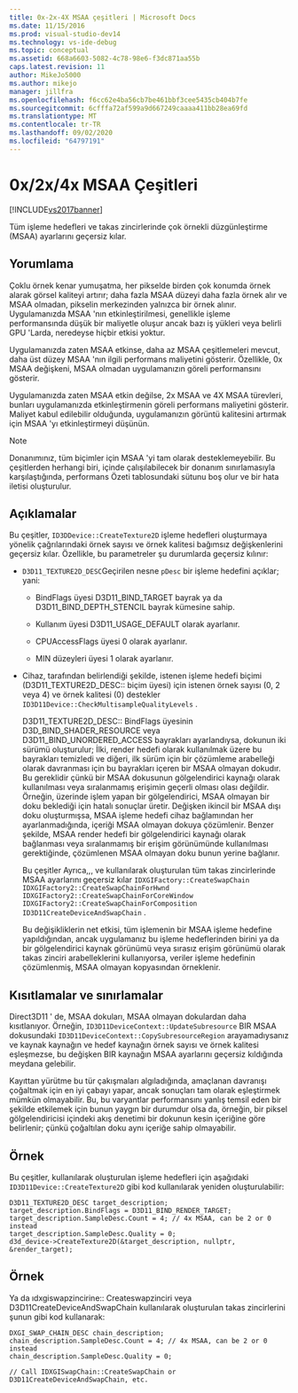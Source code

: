 ```yaml
---
title: 0x-2x-4X MSAA çeşitleri | Microsoft Docs
ms.date: 11/15/2016
ms.prod: visual-studio-dev14
ms.technology: vs-ide-debug
ms.topic: conceptual
ms.assetid: 668a6603-5082-4c78-98e6-f3dc871aa55b
caps.latest.revision: 11
author: MikeJo5000
ms.author: mikejo
manager: jillfra
ms.openlocfilehash: f6cc62e4ba56cb7be461bbf3cee5435cb404b7fe
ms.sourcegitcommit: 6cfffa72af599a9d667249caaaa411bb28ea69fd
ms.translationtype: MT
ms.contentlocale: tr-TR
ms.lasthandoff: 09/02/2020
ms.locfileid: "64797191"
---
```

# <a name="0x2x4x-msaa-variants"></a>0x/2x/4x MSAA Çeşitleri
[!INCLUDE[vs2017banner](../includes/vs2017banner.md)]

Tüm işleme hedefleri ve takas zincirlerinde çok örnekli düzgünleştirme (MSAA) ayarlarını geçersiz kılar.  
  
## <a name="interpretation"></a>Yorumlama  
 Çoklu örnek kenar yumuşatma, her pikselde birden çok konumda örnek alarak görsel kaliteyi artırır; daha fazla MSAA düzeyi daha fazla örnek alır ve MSAA olmadan, pikselin merkezinden yalnızca bir örnek alınır. Uygulamanızda MSAA 'nın etkinleştirilmesi, genellikle işleme performansında düşük bir maliyetle oluşur ancak bazı iş yükleri veya belirli GPU 'Larda, neredeyse hiçbir etkisi yoktur.  
  
 Uygulamanızda zaten MSAA etkinse, daha az MSAA çeşitlemeleri mevcut, daha üst düzey MSAA 'nın ilgili performans maliyetini gösterir. Özellikle, 0x MSAA değişkeni, MSAA olmadan uygulamanızın göreli performansını gösterir.  
  
 Uygulamanızda zaten MSAA etkin değilse, 2x MSAA ve 4X MSAA türevleri, bunları uygulamanızda etkinleştirmenin göreli performans maliyetini gösterir. Maliyet kabul edilebilir olduğunda, uygulamanızın görüntü kalitesini artırmak için MSAA 'yı etkinleştirmeyi düşünün.  
  
> [!NOTE]
> Donanımınız, tüm biçimler için MSAA 'yi tam olarak desteklemeyebilir. Bu çeşitlerden herhangi biri, içinde çalışılabilecek bir donanım sınırlamasıyla karşılaştığında, performans Özeti tablosundaki sütunu boş olur ve bir hata iletisi oluşturulur.  
  
## <a name="remarks"></a>Açıklamalar  
 Bu çeşitler, `ID3DDevice::CreateTexture2D` işleme hedefleri oluşturmaya yönelik çağrılarındaki örnek sayısı ve örnek kalitesi bağımsız değişkenlerini geçersiz kılar. Özellikle, bu parametreler şu durumlarda geçersiz kılınır:  
  
- `D3D11_TEXTURE2D_DESC`Geçirilen nesne `pDesc` bir işleme hedefini açıklar; yani:  
  
  - BindFlags üyesi D3D11_BIND_TARGET bayrak ya da D3D11_BIND_DEPTH_STENCIL bayrak kümesine sahip.  
  
  - Kullanım üyesi D3D11_USAGE_DEFAULT olarak ayarlanır.  
  
  - CPUAccessFlags üyesi 0 olarak ayarlanır.  
  
  - MIN düzeyleri üyesi 1 olarak ayarlanır.  
  
- Cihaz, tarafından belirlendiği şekilde, istenen işleme hedefi biçimi (D3D11_TEXTURE2D_DESC:: biçim üyesi) için istenen örnek sayısı (0, 2 veya 4) ve örnek kalitesi (0) destekler `ID3D11Device::CheckMultisampleQualityLevels` .  
  
  D3D11_TEXTURE2D_DESC:: BindFlags üyesinin D3D_BIND_SHADER_RESOURCE veya D3D11_BIND_UNORDERED_ACCESS bayrakları ayarlandıysa, dokunun iki sürümü oluşturulur; İlki, render hedefi olarak kullanılmak üzere bu bayrakları temizledi ve diğeri, ilk sürüm için bir çözümleme arabelleği olarak davranması için bu bayrakları içeren bir MSAA olmayan dokudır. Bu gereklidir çünkü bir MSAA dokusunun gölgelendirici kaynağı olarak kullanılması veya sıralanmamış erişimin geçerli olması olası değildir. Örneğin, üzerinde işlem yapan bir gölgelendirici, MSAA olmayan bir doku beklediği için hatalı sonuçlar üretir. Değişken ikincil bir MSAA dışı doku oluşturmışsa, MSAA işleme hedefi cihaz bağlamından her ayarlanmadığında, içeriği MSAA olmayan dokuya çözümlenir. Benzer şekilde, MSAA render hedefi bir gölgelendirici kaynağı olarak bağlanması veya sıralanmamış bir erişim görünümünde kullanılması gerektiğinde, çözümlenen MSAA olmayan doku bunun yerine bağlanır.  
  
  Bu çeşitler Ayrıca,,, ve kullanılarak oluşturulan tüm takas zincirlerinde MSAA ayarlarını geçersiz kılar `IDXGIFactory::CreateSwapChain` `IDXGIFactory2::CreateSwapChainForHwnd` `IDXGIFactory2::CreateSwapChainForCoreWindow` `IDXGIFactory2::CreateSwapChainForComposition` `ID3D11CreateDeviceAndSwapChain` .  
  
  Bu değişikliklerin net etkisi, tüm işlemenin bir MSAA işleme hedefine yapıldığından, ancak uygulamanız bu işleme hedeflerinden birini ya da bir gölgelendirici kaynak görünümü veya sırasız erişim görünümü olarak takas zinciri arabelleklerini kullanıyorsa, veriler işleme hedefinin çözümlenmiş, MSAA olmayan kopyasından örneklenir.  
  
## <a name="restrictions-and-limitations"></a>Kısıtlamalar ve sınırlamalar  
 Direct3D11 ' de, MSAA dokuları, MSAA olmayan dokulardan daha kısıtlanıyor. Örneğin, `ID3D11DeviceContext::UpdateSubresource` BIR MSAA dokusundaki `ID3D11DeviceContext::CopySubresourceRegion` arayamadıysanız ve kaynak kaynağın ve hedef kaynağın örnek sayısı ve örnek kalitesi eşleşmezse, bu değişken BIR kaynağın MSAA ayarlarını geçersiz kıldığında meydana gelebilir.  
  
 Kayıttan yürütme bu tür çakışmaları algıladığında, amaçlanan davranışı çoğaltmak için en iyi çabayı yapar, ancak sonuçları tam olarak eşleştirmek mümkün olmayabilir. Bu, bu varyantlar performansını yanlış temsil eden bir şekilde etkilemek için bunun yaygın bir durumdur olsa da, örneğin, bir piksel gölgelendiricisi içindeki akış denetimi bir dokunun kesin içeriğine göre belirlenir; çünkü çoğaltılan doku aynı içeriğe sahip olmayabilir.  
  
## <a name="example"></a>Örnek  
 Bu çeşitler, kullanılarak oluşturulan işleme hedefleri için aşağıdaki `ID3D11Device::CreateTexture2D` gibi kod kullanılarak yeniden oluşturulabilir:  
  
```  
D3D11_TEXTURE2D_DESC target_description;  
target_description.BindFlags = D3D11_BIND_RENDER_TARGET;  
target_description.SampleDesc.Count = 4; // 4x MSAA, can be 2 or 0 instead  
target_description.SampleDesc.Quality = 0;  
d3d_device->CreateTexture2D(&target_description, nullptr, &render_target);  
```  
  
## <a name="example"></a>Örnek  
 Ya da ıdxgiswapzincirine:: Createswapzinciri veya D3D11CreateDeviceAndSwapChain kullanılarak oluşturulan takas zincirlerini şunun gibi kod kullanarak:  
  
```  
DXGI_SWAP_CHAIN_DESC chain_description;  
chain_description.SampleDesc.Count = 4; // 4x MSAA, can be 2 or 0 instead  
chain_description.SampleDesc.Quality = 0;  
  
// Call IDXGISwapChain::CreateSwapChain or D3D11CreateDeviceAndSwapChain, etc.  
```
